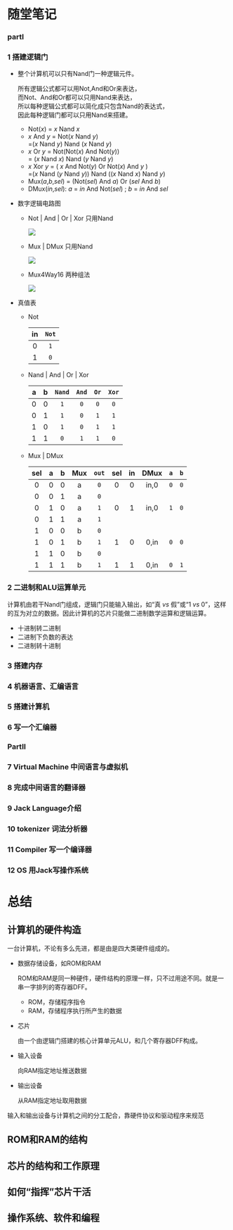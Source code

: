 # 随堂笔记
### partI
### 1 搭建逻辑门
- 整个计算机可以只有Nand门一种逻辑元件。

  所有逻辑公式都可以用Not,And和Or来表达，<br/>
  而Not、And和Or都可以只用Nand来表达，<br/>
  所以每种逻辑公式都可以简化成只包含Nand的表达式，<br/>
  因此每种逻辑门都可以只用Nand来搭建。<br/>
  - Not(_x_) = _x_ Nand _x_
  - _x_ And _y_ = Not(_x_ Nand _y_)<br/>
    =(_x_ Nand _y_) Nand (_x_ Nand _y_)
  - _x_ Or _y_ = Not(Not(_x_) And Not(_y_))<br/>
  = (_x_ Nand _x_) Nand (_y_ Nand _y_)
  - _x_ Xor _y_ = ( _x_ And Not(_y_) Or Not(_x_) And _y_ ) <br/>
   =(_x_ Nand (_y_ Nand _y_)) Nand ((_x_ Nand _x_) Nand _y_)
  - Mux(_a_,_b_,_sel_) = (Not(_sel_) And _a_) Or (_sel_ And _b_)
  - DMux(_in_,_sel_): _a_ = _in_ And Not(_sel_) ; _b_ = _in_ And _sel_
- 数字逻辑电路图
  - Not | And | Or | Xor 只用Nand
    
    <img src=/SVG/Not-And-Or-Xor.svg>
    
  - Mux | DMux  只用Nand
    
    <img src=/SVG/Mux-DMux.svg>
  - Mux4Way16 两种组法

    <img src=/SVG/Mux4Way16.svg>
- 真值表
  - Not
    
    |in |`Not`
    |:-:|:---:
    | 0 | `1`
    | 1 | `0`

  - Nand | And | Or | Xor 
    
    | a | b |`Nand`|`And`|`Or`|`Xor`
    |:-:|:-:|:----:|:---:|:--:|:---:
    | 0 | 0 |  `1` | `0` | `0`| `0`
    | 0 | 1 |  `1` | `0` | `1`| `1`
    | 1 | 0 |  `1` | `0` | `1`| `1`
    | 1 | 1 |  `0` | `1` | `1`| `0` 

  - Mux | DMux

    |sel| a | b |Mux|`out`|sel|in |DMux|`a`|`b`
    |:-:|:-:|:-:|:-:|:---:|:-:|:-:|:--:|:-:|:-:
    | 0 | 0 | 0 | a | `0` | 0 | 0 |in,0|`0`|`0`
    | 0 | 0 | 1 | a | `0`
    | 0 | 1 | 0 | a | `1` | 0 | 1 |in,0|`1`|`0`
    | 0 | 1 | 1 | a | `1`
    | 1 | 0 | 0 | b | `0`
    | 1 | 0 | 1 | b | `1` | 1 | 0 |0,in|`0`|`0`
    | 1 | 1 | 0 | b | `0`
    | 1 | 1 | 1 | b | `1` | 1 | 1 |0,in|`0`|`1` 

### 2 二进制和ALU运算单元

计算机由若干Nand门组成，逻辑门只能输入输出，如“真 _vs_ 假”或“1 _vs_ 0”，这样的互为对立的数据。因此计算机的芯片只能做二进制数学运算和逻辑运算。

- 十进制转二进制
- 二进制下负数的表达
- 二进制转十进制
### 3 搭建内存
### 4 机器语言、汇编语言
### 5 搭建计算机
### 6 写一个汇编器
### PartII
### 7 Virtual Machine 中间语言与虚拟机
### 8 完成中间语言的翻译器
### 9 Jack Language介绍
### 10 tokenizer 词法分析器
### 11 Compiler 写一个编译器
### 12 OS 用Jack写操作系统
# 总结
## 计算机的硬件构造

一台计算机，不论有多么先进，都是由是四大类硬件组成的。

- 数据存储设备，如ROM和RAM
  
  ROM和RAM是同一种硬件，硬件结构的原理一样，只不过用途不同。就是一串一字排列的寄存器DFF。
  - ROM，存储程序指令
  - RAM，存储程序执行所产生的数据

- 芯片

  由一个由逻辑门搭建的核心计算单元ALU，和几个寄存器DFF构成。
  
- 输入设备
  
  向RAM指定地址推送数据
  
- 输出设备

  从RAM指定地址取用数据

输入和输出设备与计算机之间的分工配合，靠硬件协议和驱动程序来规范
  
## ROM和RAM的结构

## 芯片的结构和工作原理
## 如何“指挥”芯片干活
## 
## 操作系统、软件和编程
